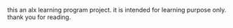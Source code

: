 this an alx learning program project. it is intended for learning purpose only.
thank you for reading.
